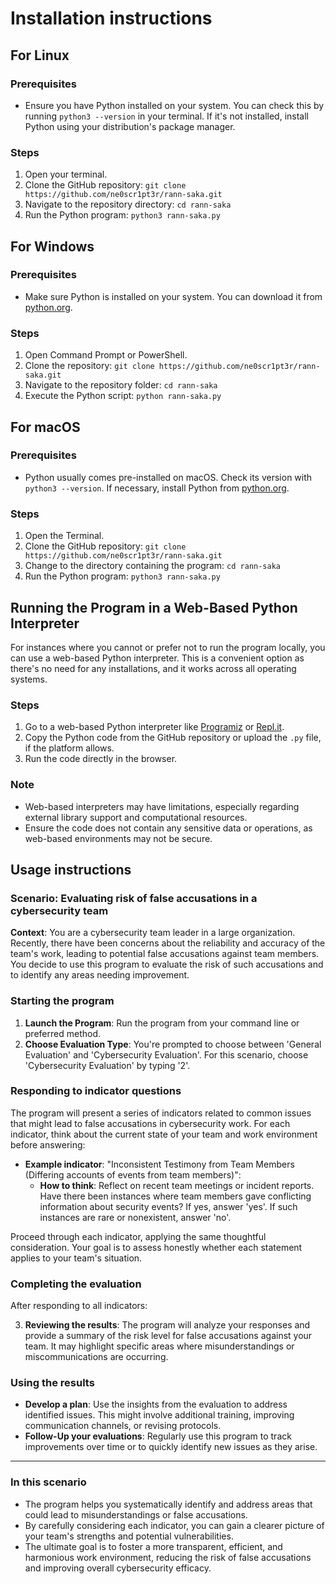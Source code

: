 # Installation instructions 

## For Linux

### Prerequisites
- Ensure you have Python installed on your system. You can check this by running `python3 --version` in your terminal. If it's not installed, install Python using your distribution's package manager.

### Steps
1. Open your terminal.
2. Clone the GitHub repository: `git clone https://github.com/ne0scr1pt3r/rann-saka.git`
3. Navigate to the repository directory: `cd rann-saka`
4. Run the Python program: `python3 rann-saka.py`

## For Windows

### Prerequisites
- Make sure Python is installed on your system. You can download it from [python.org](https://www.python.org/downloads/).

### Steps
1. Open Command Prompt or PowerShell.
2. Clone the repository: `git clone https://github.com/ne0scr1pt3r/rann-saka.git`
3. Navigate to the repository folder: `cd rann-saka`
4. Execute the Python script: `python rann-saka.py`

## For macOS

### Prerequisites
- Python usually comes pre-installed on macOS. Check its version with `python3 --version`. If necessary, install Python from [python.org](https://www.python.org/downloads/).

### Steps
1. Open the Terminal.
2. Clone the GitHub repository: `git clone https://github.com/ne0scr1pt3r/rann-saka.git`
3. Change to the directory containing the program: `cd rann-saka`
4. Run the Python program: `python3 rann-saka.py`

## Running the Program in a Web-Based Python Interpreter

For instances where you cannot or prefer not to run the program locally, you can use a web-based Python interpreter. This is a convenient option as there's no need for any installations, and it works across all operating systems.

### Steps
1. Go to a web-based Python interpreter like [Programiz](https://www.programiz.com/python-programming/online-compiler/) or [Repl.it](https://repl.it/).
2. Copy the Python code from the GitHub repository or upload the `.py` file, if the platform allows.
3. Run the code directly in the browser.

### Note
- Web-based interpreters may have limitations, especially regarding external library support and computational resources.
- Ensure the code does not contain any sensitive data or operations, as web-based environments may not be secure.

## Usage instructions 

### Scenario: Evaluating risk of false accusations in a cybersecurity team
**Context**: You are a cybersecurity team leader in a large organization. Recently, there have been concerns about the reliability and accuracy of the team's work, leading to potential false accusations against team members. You decide to use this program to evaluate the risk of such accusations and to identify any areas needing improvement.

### Starting the program
1. **Launch the Program**: Run the program from your command line or preferred method.
2. **Choose Evaluation Type**: You're prompted to choose between 'General Evaluation' and 'Cybersecurity Evaluation'. For this scenario, choose 'Cybersecurity Evaluation' by typing '2'.

### Responding to indicator questions
The program will present a series of indicators related to common issues that might lead to false accusations in cybersecurity work. For each indicator, think about the current state of your team and work environment before answering:

- **Example indicator**: "Inconsistent Testimony from Team Members (Differing accounts of events from team members)": 
    - **How to think**: Reflect on recent team meetings or incident reports. Have there been instances where team members gave conflicting information about security events? If yes, answer 'yes'. If such instances are rare or nonexistent, answer 'no'.

Proceed through each indicator, applying the same thoughtful consideration. Your goal is to assess honestly whether each statement applies to your team's situation.

### Completing the evaluation
After responding to all indicators:

3. **Reviewing the results**: The program will analyze your responses and provide a summary of the risk level for false accusations against your team. It may highlight specific areas where misunderstandings or miscommunications are occurring.

### Using the results
- **Develop a plan**: Use the insights from the evaluation to address identified issues. This might involve additional training, improving communication channels, or revising protocols.
- **Follow-Up your evaluations**: Regularly use this program to track improvements over time or to quickly identify new issues as they arise.

---

### In this scenario
- The program helps you systematically identify and address areas that could lead to misunderstandings or false accusations.
- By carefully considering each indicator, you can gain a clearer picture of your team's strengths and potential vulnerabilities.
- The ultimate goal is to foster a more transparent, efficient, and harmonious work environment, reducing the risk of false accusations and improving overall cybersecurity efficacy.
